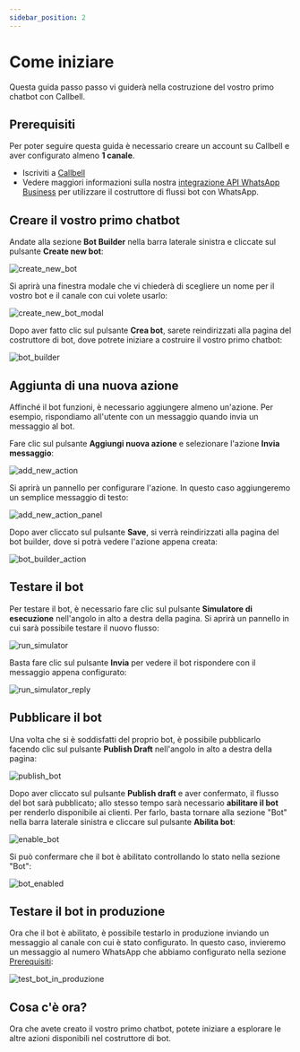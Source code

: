 ```yaml
---
sidebar_position: 2
---
```


# Come iniziare

Questa guida passo passo vi guiderà nella costruzione del vostro primo chatbot con Callbell.

## Prerequisiti

Per poter seguire questa guida è necessario creare un account su Callbell e aver configurato almeno **1 canale**.

- Iscriviti a [Callbell](https://dash.callbell.eu/users/sign_up)
- Vedere maggiori informazioni sulla nostra [integrazione API WhatsApp Business](https://callbellsupport.zendesk.com/hc/en-us/articles/360007805898-How-to-integrate-WhatsApp-into-Callbell-through-the-WhatsApp-Business-APIs) per utilizzare il costruttore di flussi bot con WhatsApp.

## Creare il vostro primo chatbot

Andate alla sezione **Bot Builder** nella barra laterale sinistra e cliccate sul pulsante **Create new bot**:

![create_new_bot](./assets/create_new_bot.png)

Si aprirà una finestra modale che vi chiederà di scegliere un nome per il vostro bot e il canale con cui volete usarlo:

![create_new_bot_modal](./assets/create_new_bot_modal.png)

Dopo aver fatto clic sul pulsante **Crea bot**, sarete reindirizzati alla pagina del costruttore di bot, dove potrete iniziare a costruire il vostro primo chatbot:

![bot_builder](./assets/bot_builder.png)

## Aggiunta di una nuova azione

Affinché il bot funzioni, è necessario aggiungere almeno un'azione. Per esempio, rispondiamo all'utente con un messaggio quando invia un messaggio al bot.

Fare clic sul pulsante **Aggiungi nuova azione** e selezionare l'azione **Invia messaggio**:

![add_new_action](./assets/add_new_action.png)

Si aprirà un pannello per configurare l'azione. In questo caso aggiungeremo un semplice messaggio di testo:

![add_new_action_panel](./assets/add_new_action_panel.png)

Dopo aver cliccato sul pulsante **Save**, si verrà reindirizzati alla pagina del bot builder, dove si potrà vedere l'azione appena creata:

![bot_builder_action](./assets/bot_builder_action.png)

## Testare il bot

Per testare il bot, è necessario fare clic sul pulsante **Simulatore di esecuzione** nell'angolo in alto a destra della pagina. Si aprirà un pannello in cui sarà possibile testare il nuovo flusso:

![run_simulator](./assets/run_simulator.png)

Basta fare clic sul pulsante **Invia** per vedere il bot rispondere con il messaggio appena configurato:

![run_simulator_reply](./assets/run_simulator_reply.png)

## Pubblicare il bot

Una volta che si è soddisfatti del proprio bot, è possibile pubblicarlo facendo clic sul pulsante **Publish Draft** nell'angolo in alto a destra della pagina:

![publish_bot](./assets/publish_bot.png)

Dopo aver cliccato sul pulsante **Publish draft** e aver confermato, il flusso del bot sarà pubblicato; allo stesso tempo sarà necessario **abilitare il bot** per renderlo disponibile ai clienti. Per farlo, basta tornare alla sezione "Bot" nella barra laterale sinistra e cliccare sul pulsante **Abilita bot**:

![enable_bot](./assets/enable_bot.png)

Si può confermare che il bot è abilitato controllando lo stato nella sezione "Bot":

![bot_enabled](./assets/bot_enabled.png)

## Testare il bot in produzione

Ora che il bot è abilitato, è possibile testarlo in produzione inviando un messaggio al canale con cui è stato configurato. In questo caso, invieremo un messaggio al numero WhatsApp che abbiamo configurato nella sezione [Prerequisiti](#prerequisiti):

![test_bot_in_produzione](./assets/test_bot_in_production.gif)

## Cosa c'è ora?

Ora che avete creato il vostro primo chatbot, potete iniziare a esplorare le altre azioni disponibili nel costruttore di bot.